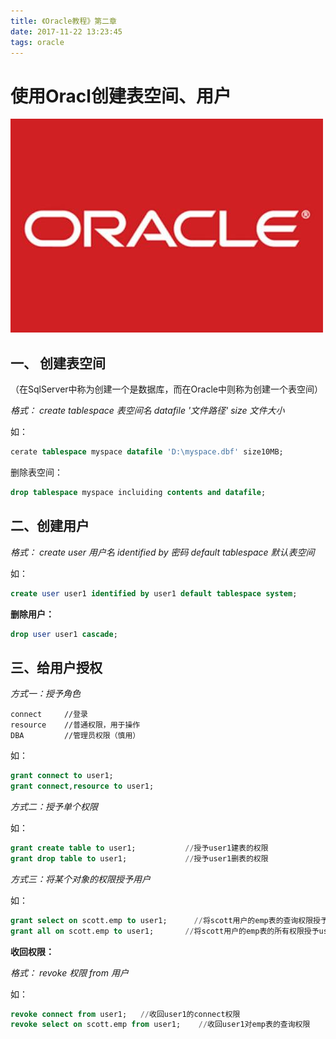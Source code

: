 ```yaml
---
title: 《Oracle教程》第二章
date: 2017-11-22 13:23:45
tags: oracle
---
```

# 使用Oracl创建表空间、用户
![](https://github.com/No-Sky/storage/raw/master/images/Logo/OracleLogo1.jpg)

 <!-- more -->
 
## 一、 创建表空间

（在SqlServer中称为创建一个是数据库，而在Oracle中则称为创建一个表空间）

*格式： 	create tablespace 表空间名 datafile '文件路径' size 文件大小*

如：
```SQL
cerate tablespace myspace datafile 'D:\myspace.dbf' size10MB;
```

删除表空间：
```SQL
drop tablespace myspace incluiding contents and datafile;
```

## 二、创建用户

*格式： create user 用户名 identified by 密码 default tablespace 默认表空间*

如：
```SQL
create user user1 identified by user1 default tablespace system;
```

**删除用户：**
```SQL
drop user user1 cascade;
```

## 三、给用户授权

*方式一：授予角色*
```
connect     //登录
resource    //普通权限，用于操作
DBA         //管理员权限（慎用）
```
如：

```SQL
grant connect to user1;
grant connect,resource to user1;
```

*方式二：授予单个权限*

如：
```SQL
grant create table to user1;           //授予user1建表的权限
grant drop table to user1;             //授予user1删表的权限
```

*方式三：将某个对象的权限授予用户*

如：
```SQL
grant select on scott.emp to user1;      //将scott用户的emp表的查询权限授予user1
grant all on scott.emp to user1;       //将scott用户的emp表的所有权限授予user1 
```

**收回权限：**

*格式： revoke 权限 from 用户*

如：
```SQL
revoke connect from user1;   //收回user1的connect权限
revoke select on scott.emp from user1;    //收回user1对emp表的查询权限  
```